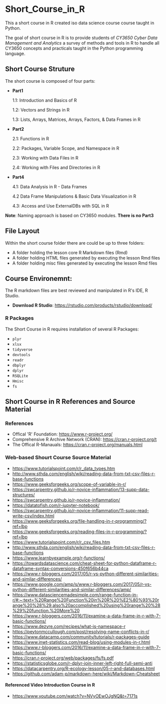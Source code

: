 # Short_Course_in_R
This a short course in R created iso data science course course taught in Python. 

The goal of short course in R is to provide students of *CY3650 Cyber Data Management and Analytics* a survey of methods and tools in R to handle all CY3650 concepts and practicals taught in the Python programming language.

## Short Course Struture
The short course is composed of four parts:

* **Part1**

  1.1: Introduction and Basics of R 
  
  1.2: Vectors and Strings in R
  
  1.3: Lists, Arrays, Matrices, Arrays, Factors, & Data Frames in R

* **Part2**

  2.1: Functions in R
  
  2.2: Packages, Variable Scope, and Namespace in R
  
  2.3: Working with Data Files in R
  
  2.4: Working with Files and Directories in R

* **Part4**

  4.1: Data Analysis in R - Data Frames
  
  4.2 Data Frame Manipulations & Basic Data Visualization in R
  
  4.3: Access and Use ExternalDBs with SQL in R

**Note**: Naming approach is based on CY3650 modules. **__There is no Part3__**

## File Layout
Within the short course folder there are could be up to three folders:

* A folder holding the lesson core R Markdown files (Rmd)
* A folder holding HTML files generated by executing the lesson Rmd files
* A folder holding misc files generated by executing the lesson Rmd files

## Course Environemnt:

The R markdown files are best reviewed and manipulated in R's IDE, R Studio.

* **Download R Studio**: https://rstudio.com/products/rstudio/download/

### R Packages

The Short Course in R requires installation of several R Packages:

* `plyr`
* `xlsx`
* `tidyverse`
* `devtools`
* `readr`
* `dbplyr`
* `dplyr`
* `RSQLite`
* `Hmisc`
* `fs`

## Short Course in R References and Source Material

### References

* Offical 'R' Foundation: https://www.r-project.org/ 
* Comprehensive R Archive Network (CRAN): https://cran.r-project.org/t
* The Offical R-Manauals: https://cran.r-project.org/manuals.html

### Web-based Shourt Course Source Material

* https://www.tutorialspoint.com/r/r_data_types.htm
* http://www.sthda.com/english/wiki/reading-data-from-txt-csv-files-r-base-functions
* https://www.geeksforgeeks.org/scope-of-variable-in-r/
* https://swcarpentry.github.io/r-novice-inflammation/13-supp-data-structures/
* https://swcarpentry.github.io/r-novice-inflammation/
* https://datatofish.com/r-jupyter-notebook/
* https://swcarpentry.github.io/r-novice-inflammation/11-supp-read-write-csv/index.html
* https://www.geeksforgeeks.org/file-handling-in-r-programming/?ref=lbp
* https://www.geeksforgeeks.org/reading-files-in-r-programming/?ref=lbp
* https://www.tutorialspoint.com/r/r_csv_files.htm
* http://www.sthda.com/english/wiki/reading-data-from-txt-csv-files-r-base-functions
* https://www.learnbyexample.org/r-functions/
* https://towardsdatascience.com/cheat-sheet-for-python-dataframe-r-dataframe-syntax-conversions-450f656b44ca
* https://www.r-bloggers.com/2017/05/r-vs-python-different-similarities-and-similar-differences/
* https://www.google.com/amp/s/www.r-bloggers.com/2017/05/r-vs-python-different-similarities-and-similar-differences/amp/
* https://www.datasciencemadesimple.com/range-function-in-r/#:~:text=%20Range%20Function%20in%20R%20%E2%80%93%20range%20%28%29,also%20accomplished%20using%20range%20%28%29%20function.%20More%20
* https://www.r-bloggers.com/2016/11/examine-a-data-frame-in-r-with-7-basic-functions/
* https://www.dezyre.com/recipes/what-is-namespace-r
* https://peytonmccullough.com/post/resolving-name-conflicts-in-r/
* https://www.datacamp.com/community/tutorials/r-packages-guide
* https://www.inwt-statistics.com/read-blog/using-modules-in-r.html
* https://www.r-bloggers.com/2016/11/examine-a-data-frame-in-r-with-7-basic-functions/
* https://cran.r-project.org/web/packages/fs/fs.pdf
* https://statisticsglobe.com/r-dplyr-join-inner-left-right-full-semi-anti 
* https://datacarpentry.org/R-ecology-lesson/05-r-and-databases.html
* https://github.com/adam-p/markdown-here/wiki/Markdown-Cheatsheet

#### Referenced Video Introduction Course in R

* https://www.youtube.com/watch?v=NVyOEwOJgNQ&t=7171s
